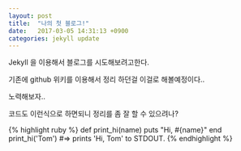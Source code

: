 ```yaml
---
layout: post
title:  "나의 첫 블로그!"
date:   2017-03-05 14:31:13 +0900
categories: jekyll update
---
```

Jekyll 을 이용해서 블로그를 시도해보려고한다. 

기존에 github 위키를 이용해서 정리 하던걸 이걸로 해볼예정이다..

노력해보자..

코드도 이런식으로 하면되니 정리를 좀 잘 할 수 있으려나?

{% highlight ruby %}
def print_hi(name)
  puts "Hi, #{name}"
end
print_hi('Tom')
#=> prints 'Hi, Tom' to STDOUT.
{% endhighlight %}
